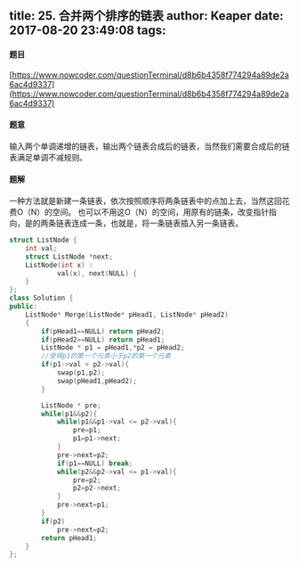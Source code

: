 title: 25. 合并两个排序的链表
author: Keaper
date: 2017-08-20 23:49:08
tags:
---
#### 题目
[https://www.nowcoder.com/questionTerminal/d8b6b4358f774294a89de2a6ac4d9337](https://www.nowcoder.com/questionTerminal/d8b6b4358f774294a89de2a6ac4d9337)
#### 题意
输入两个单调递增的链表，输出两个链表合成后的链表，当然我们需要合成后的链表满足单调不减规则。
#### 题解
一种方法就是新建一条链表，依次按照顺序将两条链表中的点加上去，当然这回花费O（N）的空间。
也可以不用这O（N）的空间，用原有的链条，改变指针指向，是的两条链表连成一条，也就是，将一条链表插入另一条链表。
```cpp
struct ListNode {
	int val;
	struct ListNode *next;
	ListNode(int x) :
			val(x), next(NULL) {
	}
};
class Solution {
public:
    ListNode* Merge(ListNode* pHead1, ListNode* pHead2)
    {
        if(pHead1==NULL) return pHead2;
        if(pHead2==NULL) return pHead1;
        ListNode * p1 = pHead1,*p2 = pHead2;
        //使得p1的第一个元素小于p2的第一个元素
        if(p1->val > p2->val){
            swap(p1,p2);
            swap(pHead1,pHead2);
        }

        ListNode * pre;
        while(p1&&p2){
            while(p1&&p1->val <= p2->val){
                pre=p1;
                p1=p1->next;
            }
            pre->next=p2;
            if(p1==NULL) break;
            while(p2&&p2->val <= p1->val){
                pre=p2;
                p2=p2->next;
            }
            pre->next=p1;
        }
        if(p2)
            pre->next=p2;
        return pHead1;
    }
};
```
